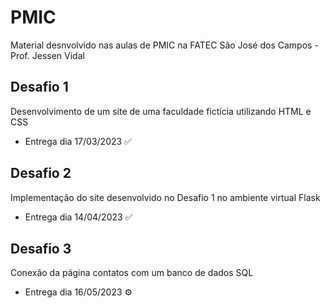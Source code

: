 # PMIC
 Material desnvolvido nas aulas de PMIC na FATEC São José dos Campos - Prof. Jessen Vidal
 
<h2>Desafio 1</h2>
Desenvolvimento de um site de uma faculdade fictícia utilizando HTML e CSS
<ul>
<li>Entrega dia 17/03/2023 ✅</li></ul>

<h2>Desafio 2</h2>
Implementação do site desenvolvido no Desafio 1 no ambiente virtual Flask<br>
<ul>
<li>Entrega dia 14/04/2023 ✅</li></ul>

<h2>Desafio 3</h2>
Conexão da página contatos com um banco de dados SQL<br>
<ul>
<li>Entrega dia 16/05/2023 ⚙</li></ul>
